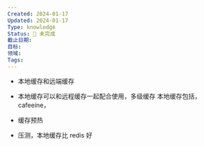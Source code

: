 ```yaml
---
Created: 2024-01-17
Updated: 2024-01-17
Type: knowledge
Status: 🌱 未完成
截止日期: 
目标: 
领域: 
Tags:
---
```


- 本地缓存和远端缓存
- 本地缓存可以和远程缓存一起配合使用，多级缓存 本地缓存包括，cafeeine，
- 缓存预热

- 压测，本地缓存比 redis 好